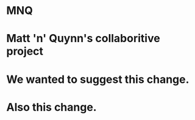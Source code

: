 # MNQ
# Matt 'n' Quynn's collaboritive project
# We wanted to suggest this change. 
# Also this change.
